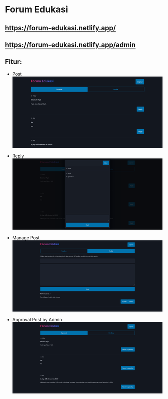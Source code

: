 # Forum Edukasi

## https://forum-edukasi.netlify.app/

## https://forum-edukasi.netlify.app/admin

## Fitur:

-   Post
    ![timeline](screenshot/timeline.png)

-   Reply
    ![reply](screenshot/reply.png)

-   Manage Post
    ![manage](screenshot/manage.png)

-   Approval Post by Admin
    ![approve](screenshot/approve.png)
